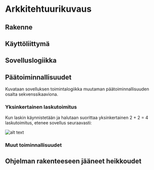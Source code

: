 # Arkkitehtuurikuvaus

## Rakenne

## Käyttöliittymä

## Sovelluslogiikka

## Päätoiminnallisuudet
Kuvataan sovelluksen toimintalogiikka muutaman päätoiminnallisuuden osalta sekvenssikaaviona.

### Yksinkertainen laskutoimitus

Kun laskin käynnistetään ja halutaan suorittaa yksinkertainen 2 + 2 = 4 laskutoimitus, etenee sovellus seuraavasti:

![alt text](https://i.imgur.com/YsA35vB.png)


### Muut toiminnallisuudet

## Ohjelman rakenteeseen jääneet heikkoudet